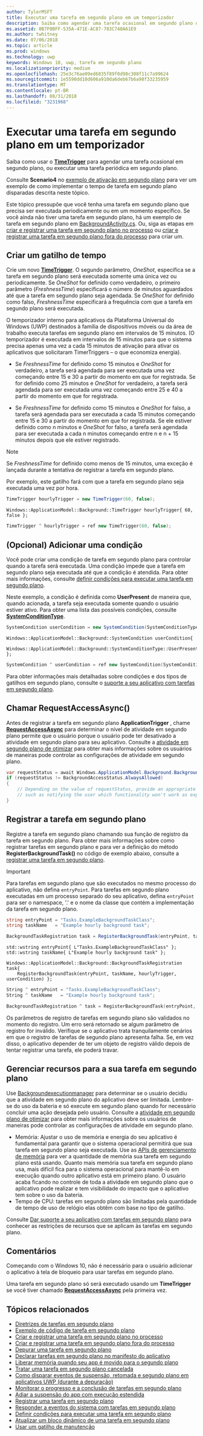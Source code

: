 ```yaml
---
author: TylerMSFT
title: Executar uma tarefa em segundo plano em um temporizador
description: Saiba como agendar uma tarefa ocasional em segundo plano ou executar uma tarefa periódica em segundo plano.
ms.assetid: 0B7F0BFF-535A-471E-AC87-783C740A61E9
ms.author: twhitney
ms.date: 07/06/2018
ms.topic: article
ms.prod: windows
ms.technology: uwp
keywords: Windows 10, uwp, tarefa em segundo plano
ms.localizationpriority: medium
ms.openlocfilehash: 25e3c76ae09ed6835f89f0d98c308f11c7a99624
ms.sourcegitcommit: 1e5590dd10d606a910da6deb67b6a98f33235959
ms.translationtype: MT
ms.contentlocale: pt-BR
ms.lasthandoff: 08/31/2018
ms.locfileid: "3231968"
---
```

# <a name="run-a-background-task-on-a-timer"></a>Executar uma tarefa em segundo plano em um temporizador

Saiba como usar o [**TimeTrigger**](https://msdn.microsoft.com/library/windows/apps/br224843) para agendar uma tarefa ocasional em segundo plano, ou executar uma tarefa periódica em segundo plano.

Consulte **Scenario4** no [exemplo de ativação em segundo plano](https://github.com/Microsoft/Windows-universal-samples/tree/master/Samples/BackgroundActivation) para ver um exemplo de como implementar o tempo de tarefa em segundo plano disparadas descrita neste tópico.

Este tópico pressupõe que você tenha uma tarefa em segundo plano que precisa ser executada periodicamente ou em um momento específico. Se você ainda não tiver uma tarefa em segundo plano, há um exemplo de tarefa em segundo plano em [BackgroundActivity.cs](https://github.com/Microsoft/Windows-universal-samples/blob/master/Samples/BackgroundActivation/cs/BackgroundActivity.cs). Ou, siga as etapas em [criar e registrar uma tarefa em segundo plano no processo](create-and-register-an-inproc-background-task.md) ou [criar e registrar uma tarefa em segundo plano fora do processo](create-and-register-a-background-task.md) para criar um.

## <a name="create-a-time-trigger"></a>Criar um gatilho de tempo

Crie um novo [**TimeTrigger**](https://msdn.microsoft.com/library/windows/apps/br224843). O segundo parâmetro, *OneShot*, especifica se a tarefa em segundo plano será executada somente uma única vez ou periodicamente. Se *OneShot* for definido como verdadeiro, o primeiro parâmetro (*FreshnessTime*) especificará o número de minutos aguardados até que a tarefa em segundo plano seja agendada. Se *OneShot* for definido como falso, *FreshnessTime* especificará a frequência com que a tarefa em segundo plano será executada.

O temporizador interno para aplicativos da Plataforma Universal do Windows (UWP) destinados à família de dispositivos móveis ou da área de trabalho executa tarefas em segundo plano em intervalos de 15 minutos. (O temporizador é executada em intervalos de 15 minutos para que o sistema precisa apenas uma vez a cada 15 minutos de ativação para ativar os aplicativos que solicitaram TimerTriggers – o que economiza energia).

- Se *FreshnessTime* for definido como 15 minutos e *OneShot* for verdadeiro, a tarefa será agendada para ser executada uma vez começando entre 15 e 30 a partir do momento em que for registrada. Se for definido como 25 minutos e *OneShot* for verdadeiro, a tarefa será agendada para ser executada uma vez começando entre 25 e 40 a partir do momento em que for registrada.

- Se *FreshnessTime* for definido como 15 minutos e *OneShot* for falso, a tarefa será agendada para ser executada a cada 15 minutos começando entre 15 e 30 a partir do momento em que for registrada. Se ele estiver definido como n minutos e *OneShot* for falso, a tarefa será agendada para ser executada a cada n minutos começando entre n e n + 15 minutos depois que ele estiver registrado.

> [!NOTE]
> Se *FreshnessTime* for definido como menos de 15 minutos, uma exceção é lançada durante a tentativa de registrar a tarefa em segundo plano.
 
Por exemplo, este gatilho fará com que a tarefa em segundo plano seja executada uma vez por hora.

```cs
TimeTrigger hourlyTrigger = new TimeTrigger(60, false);
```

```cppwinrt
Windows::ApplicationModel::Background::TimeTrigger hourlyTrigger{ 60, false };
```

```cpp
TimeTrigger ^ hourlyTrigger = ref new TimeTrigger(60, false);
```

## <a name="optional-add-a-condition"></a>(Opcional) Adicionar uma condição

Você pode criar uma condição de tarefa em segundo plano para controlar quando a tarefa será executada. Uma condição impede que a tarefa em segundo plano seja executada até que a condição é atendida. Para obter mais informações, consulte [definir condições para executar uma tarefa em segundo plano](set-conditions-for-running-a-background-task.md).

Neste exemplo, a condição é definida como **UserPresent** de maneira que, quando acionada, a tarefa seja executada somente quando o usuário estiver ativo. Para obter uma lista das possíveis condições, consulte [**SystemConditionType**](https://msdn.microsoft.com/library/windows/apps/br224835).

```cs
SystemCondition userCondition = new SystemCondition(SystemConditionType.UserPresent);
```

```cppwinrt
Windows::ApplicationModel::Background::SystemCondition userCondition{
    Windows::ApplicationModel::Background::SystemConditionType::UserPresent };
```

```cpp
SystemCondition ^ userCondition = ref new SystemCondition(SystemConditionType::UserPresent);
```

Para obter informações mais detalhadas sobre condições e dos tipos de gatilhos em segundo plano, consulte o [suporte a seu aplicativo com tarefas em segundo plano](support-your-app-with-background-tasks.md).

##  <a name="call-requestaccessasync"></a>Chamar RequestAccessAsync()

Antes de registrar a tarefa em segundo plano **ApplicationTrigger** , chame [**RequestAccessAsync**](https://msdn.microsoft.com/library/windows/apps/hh700494) para determinar o nível de atividade em segundo plano permite que o usuário porque o usuário pode ter desativado a atividade em segundo plano para seu aplicativo. Consulte a [atividade em segundo plano de otimizar](https://docs.microsoft.com/windows/uwp/debug-test-perf/optimize-background-activity) para obter mais informações sobre os usuários de maneiras pode controlar as configurações de atividade em segundo plano.

```cs
var requestStatus = await Windows.ApplicationModel.Background.BackgroundExecutionManager.RequestAccessAsync();
if (requestStatus != BackgroundAccessStatus.AlwaysAllowed)
{
    // Depending on the value of requestStatus, provide an appropriate response
    // such as notifying the user which functionality won't work as expected
}
```

## <a name="register-the-background-task"></a>Registrar a tarefa em segundo plano

Registre a tarefa em segundo plano chamando sua função de registro da tarefa em segundo plano. Para obter mais informações sobre como registrar tarefas em segundo plano e para ver a definição do método **RegisterBackgroundTask()** no código de exemplo abaixo, consulte a [registrar uma tarefa em segundo plano](register-a-background-task.md).

> [!IMPORTANT]
> Para tarefas em segundo plano que são executados no mesmo processo do aplicativo, não defina `entryPoint`. Para tarefas em segundo plano executadas em um processo separado do seu aplicativo, defina `entryPoint` para ser o namespace, '.' e o nome da classe que contém a implementação da tarefa em segundo plano.

```cs
string entryPoint = "Tasks.ExampleBackgroundTaskClass";
string taskName   = "Example hourly background task";

BackgroundTaskRegistration task = RegisterBackgroundTask(entryPoint, taskName, hourlyTrigger, userCondition);
```

```cppwinrt
std::wstring entryPoint{ L"Tasks.ExampleBackgroundTaskClass" };
std::wstring taskName{ L"Example hourly background task" };

Windows::ApplicationModel::Background::BackgroundTaskRegistration task{
    RegisterBackgroundTask(entryPoint, taskName, hourlyTrigger, userCondition) };
```

```cpp
String ^ entryPoint = "Tasks.ExampleBackgroundTaskClass";
String ^ taskName   = "Example hourly background task";

BackgroundTaskRegistration ^ task = RegisterBackgroundTask(entryPoint, taskName, hourlyTrigger, userCondition);
```

Os parâmetros de registro de tarefas em segundo plano são validados no momento do registro. Um erro será retornado se algum parâmetro de registro for inválido. Verifique se o aplicativo trata tranquilamente cenários em que o registro de tarefas de segundo plano apresenta falha. Se, em vez disso, o aplicativo depender de ter um objeto de registro válido depois de tentar registrar uma tarefa, ele poderá travar.

## <a name="manage-resources-for-your-background-task"></a>Gerenciar recursos para a sua tarefa em segundo plano

Use [Backgroundexecutionmanager](https://msdn.microsoft.com/library/windows/apps/windows.applicationmodel.background.backgroundexecutionmanager.aspx) para determinar se o usuário decidiu que a atividade em segundo plano do aplicativo deve ser limitada. Lembre-se do uso da bateria e só execute em segundo plano quando for necessário concluir uma ação desejada pelo usuário. Consulte a [atividade em segundo plano de otimizar](https://docs.microsoft.com/windows/uwp/debug-test-perf/optimize-background-activity) para obter mais informações sobre os usuários de maneiras pode controlar as configurações de atividade em segundo plano.

- Memória: Ajustar o uso de memória e energia do seu aplicativo é fundamental para garantir que o sistema operacional permitirá que sua tarefa em segundo plano seja executada. Use as [APIs de gerenciamento de memória](https://msdn.microsoft.com/library/windows/apps/windows.system.memorymanager.aspx) para ver a quantidade de memória sua tarefa em segundo plano está usando. Quanto mais memória sua tarefa em segundo plano usa, mais difícil fica para o sistema operacional para mantê-lo em execução quando outro aplicativo está em primeiro plano. O usuário acaba ficando no controle de toda a atividade em segundo plano que o aplicativo pode realizar e tem visibilidade do impacto que o aplicativo tem sobre o uso da bateria.  
- Tempo de CPU: tarefas em segundo plano são limitadas pela quantidade de tempo de uso de relógio elas obtêm com base no tipo de gatilho.

Consulte [Dar suporte a seu aplicativo com tarefas em segundo plano](support-your-app-with-background-tasks.md) para conhecer as restrições de recursos que se aplicam às tarefas em segundo plano.

## <a name="remarks"></a>Comentários

Começando com o Windows 10, não é necessário para o usuário adicionar o aplicativo à tela de bloqueio para usar tarefas em segundo plano.

Uma tarefa em segundo plano só será executado usando um **TimeTrigger** se você tiver chamado [**RequestAccessAsync**](https://msdn.microsoft.com/library/windows/apps/hh700485) pela primeira vez.

## <a name="related-topics"></a>Tópicos relacionados

* [Diretrizes de tarefas em segundo plano](guidelines-for-background-tasks.md)
* [Exemplo de código de tarefa em segundo plano](https://github.com/Microsoft/Windows-universal-samples/tree/master/Samples/BackgroundTask)
* [Criar e registrar uma tarefa em segundo plano no processo](create-and-register-an-inproc-background-task.md)
* [Criar e registrar uma tarefa em segundo plano fora do processo](create-and-register-a-background-task.md)
* [Depurar uma tarefa em segundo plano](debug-a-background-task.md)
* [Declarar tarefas em segundo plano no manifesto do aplicativo](declare-background-tasks-in-the-application-manifest.md)
* [Liberar memória quando seu app é movido para o segundo plano](reduce-memory-usage.md)
* [Tratar uma tarefa em segundo plano cancelada](handle-a-cancelled-background-task.md)
* [Como disparar eventos de suspensão, retomada e segundo plano em aplicativos UWP (durante a depuração)](http://go.microsoft.com/fwlink/p/?linkid=254345)
* [Monitorar o progresso e a conclusão de tarefas em segundo plano](monitor-background-task-progress-and-completion.md)
* [Adiar a suspensão do app com execução estendida](run-minimized-with-extended-execution.md)
* [Registrar uma tarefa em segundo plano](register-a-background-task.md)
* [Responder a eventos do sistema com tarefas em segundo plano](respond-to-system-events-with-background-tasks.md)
* [Definir condições para executar uma tarefa em segundo plano](set-conditions-for-running-a-background-task.md)
* [Atualizar um bloco dinâmico de uma tarefa em segundo plano](update-a-live-tile-from-a-background-task.md)
* [Usar um gatilho de manutenção](use-a-maintenance-trigger.md)
